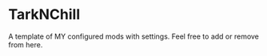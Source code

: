 # TarkNChill

A template of MY configured mods with settings. Feel free to add or remove from here.

